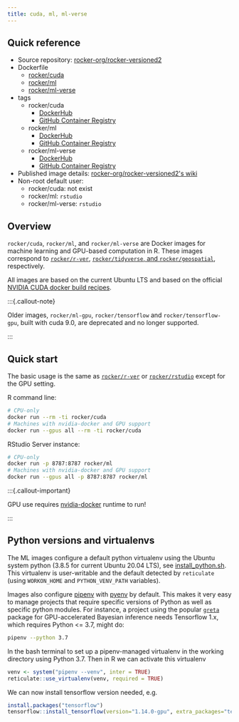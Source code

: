```yaml
---
title: cuda, ml, ml-verse
---
```


## Quick reference

- Source repository: [rocker-org/rocker-versioned2](https://github.com/rocker-org/rocker-versioned2)
- Dockerfile
  - [rocker/cuda](https://github.com/rocker-org/rocker-versioned2/blob/master/dockerfiles/cuda_devel.Dockerfile)
  - [rocker/ml](https://github.com/rocker-org/rocker-versioned2/blob/master/dockerfiles/ml_devel.Dockerfile)
  - [rocker/ml-verse](https://github.com/rocker-org/rocker-versioned2/blob/master/dockerfiles/ml-verse_devel.Dockerfile)
- tags
  - rocker/cuda
    - [DockerHub](https://hub.docker.com/r/rocker/cuda/tags)
    - [GitHub Container Registry](https://github.com/rocker-org/rocker-versioned2/pkgs/container/cuda/versions)
  - rocker/ml
    - [DockerHub](https://hub.docker.com/r/rocker/ml/tags)
    - [GitHub Container Registry](https://github.com/rocker-org/rocker-versioned2/pkgs/container/ml/versions)
  - rocker/ml-verse
    - [DockerHub](https://hub.docker.com/r/rocker/ml-verse/tags)
    - [GitHub Container Registry](https://github.com/rocker-org/rocker-versioned2/pkgs/container/ml-verse/versions)
- Published image details: [rocker-org/rocker-versioned2's wiki](https://github.com/rocker-org/rocker-versioned2/wiki)
- Non-root default user:
  - rocker/cuda: not exist
  - rocker/ml: `rstudio`
  - rocker/ml-verse: `rstudio`

## Overview

`rocker/cuda`, `rocker/ml`, and `rocker/ml-verse` are Docker images for machine learning and GPU-based computation in R.
These images correspond to [`rocker/r-ver`](r-ver.md),
[`rocker/tidyverse`, and `rocker/geospatial`](rstudio.md), respectively.

All images are based on the current Ubuntu LTS and based on the official [NVIDIA CUDA docker build recipes](https://gitlab.com/nvidia/container-images/cuda/).

:::{.callout-note}

Older images, `rocker/ml-gpu`, `rocker/tensorflow` and `rocker/tensorflow-gpu`, built with cuda 9.0, are deprecated and no longer supported.

:::

## Quick start

The basic usage is the same as [`rocker/r-ver`](r-ver.md) or [`rocker/rstudio`](rstudio.md) except for the GPU setting.

R command line:

```bash
# CPU-only
docker run --rm -ti rocker/cuda
# Machines with nvidia-docker and GPU support
docker run --gpus all --rm -ti rocker/cuda
```

RStudio Server instance:

```bash
# CPU-only
docker run -p 8787:8787 rocker/ml
# Machines with nvidia-docker and GPU support
docker run --gpus all -p 8787:8787 rocker/ml
```

:::{.callout-important}

GPU use requires [nvidia-docker](https://github.com/NVIDIA/nvidia-docker/) runtime to run!

:::

## Python versions and virtualenvs

The ML images configure a default python virtualenv using the Ubuntu system python (3.8.5 for current Ubuntu 20.04 LTS), see [install_python.sh](https://github.com/rocker-org/rocker-versioned2/blob/master/scripts/install_python.sh).  This virtualenv is user-writable and the default detected by `reticulate` (using `WORKON_HOME` and `PYTHON_VENV_PATH` variables).

Images also configure [pipenv](https://github.com/pypa/pipenv) with [pyenv](https://github.com/pyenv/pyenv) by default.  This makes it very easy to manage projects that require specific versions of Python as well as specific python modules.  For instance, a project using the popular [`greta`](https://greta-stats.org/) package for GPU-accelerated Bayesian inference needs Tensorflow 1.x, which requires Python <= 3.7, might do:

```bash
pipenv --python 3.7
```

In the bash terminal to set up a pipenv-managed virtualenv in the working directory using Python 3.7.  Then in R we can activate this virtualenv

```r
venv <- system("pipenv --venv", inter = TRUE)
reticulate::use_virtualenv(venv, required = TRUE)
```

We can now install tensorflow version needed, e.g.

```r
install.packages("tensorflow")
tensorflow::install_tensorflow(version="1.14.0-gpu", extra_packages="tensorflow-probability==0.7.0")
```
